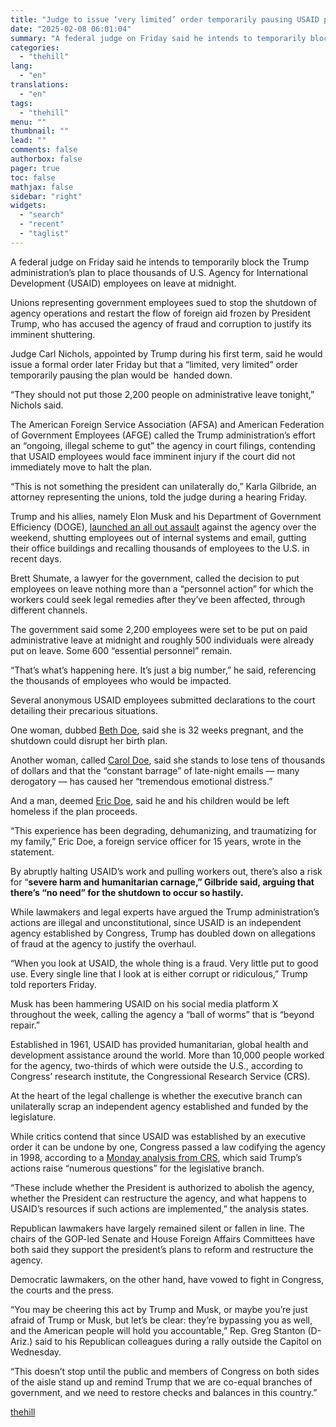 ```yaml
---
title: "Judge to issue ‘very limited’ order temporarily pausing USAID purge"
date: "2025-02-08 06:01:04"
summary: "A federal judge on Friday said he intends to temporarily block the Trump administration’s plan to place thousands of U.S. Agency for International Development (USAID) employees on leave at midnight. Unions representing government employees sued to stop the shutdown of agency operations and restart the flow of foreign aid frozen..."
categories:
  - "thehill"
lang:
  - "en"
translations:
  - "en"
tags:
  - "thehill"
menu: ""
thumbnail: ""
lead: ""
comments: false
authorbox: false
pager: true
toc: false
mathjax: false
sidebar: "right"
widgets:
  - "search"
  - "recent"
  - "taglist"
---
```


A federal judge on Friday said he intends to temporarily block the Trump administration’s plan to place thousands of U.S. Agency for International Development (USAID) employees on leave at midnight.

Unions representing government employees sued to stop the shutdown of agency operations and restart the flow of foreign aid frozen by President Trump, who has accused the agency of fraud and corruption to justify its imminent shuttering.

Judge Carl Nichols, appointed by Trump during his first term, said he would issue a formal order later Friday but that a “limited, very limited” order temporarily pausing the plan would be  handed down.

“They should not put those 2,200 people on administrative leave tonight,” Nichols said.

The American Foreign Service Association (AFSA) and American Federation of Government Employees (AFGE) called the Trump administration’s effort an “ongoing, illegal scheme to gut” the agency in court filings, contending that USAID employees would face imminent injury if the court did not immediately move to halt the plan.

“This is not something the president can unilaterally do,” Karla Gilbride, an attorney representing the unions, told the judge during a hearing Friday.

Trump and his allies, namely Elon Musk and his Department of Government Efficiency (DOGE), [launched an all out assault](https://thehill.com/policy/technology/5122676-usaid-shutdown-elon-musk-doge/?_thumbnail_id=5096327) against the agency over the weekend, shutting employees out of internal systems and email, gutting their office buildings and recalling thousands of employees to the U.S. in recent days.

Brett Shumate, a lawyer for the government, called the decision to put employees on leave nothing more than a “personnel action” for which the workers could seek legal remedies after they’ve been affected, through different channels.

The government said some 2,200 employees were set to be put on paid administrative leave at midnight and roughly 500 individuals were already put on leave. Some 600 “essential personnel” remain.

“That’s what’s happening here. It’s just a big number,” he said, referencing the thousands of employees who would be impacted.

Several anonymous USAID employees submitted declarations to the court detailing their precarious situations.

One woman, dubbed [Beth Doe](https://www.courtlistener.com/docket/69619544/9/4/american-federation-of-government-employees-v-trump/), said she is 32 weeks pregnant, and the shutdown could disrupt her birth plan.

Another woman, called [Carol Doe](https://www.courtlistener.com/docket/69619544/9/6/american-federation-of-government-employees-v-trump/), said she stands to lose tens of thousands of dollars and that the “constant barrage” of late-night emails — many derogatory — has caused her “tremendous emotional distress.”

And a man, deemed [Eric Doe](https://www.courtlistener.com/docket/69619544/9/5/american-federation-of-government-employees-v-trump/), said he and his children would be left homeless if the plan proceeds.

“This experience has been degrading, dehumanizing, and traumatizing for my family,” Eric Doe, a foreign service officer for 15 years, wrote in the statement.

By abruptly halting USAID’s work and pulling workers out, there’s also a risk for “**severe harm and humanitarian carnage,” Gilbride said, arguing that there’s “no need” for the shutdown to occur so hastily.**

While lawmakers and legal experts have argued the Trump administration’s actions are illegal and unconstitutional, since USAID is an independent agency established by Congress, Trump has doubled down on allegations of fraud at the agency to justify the overhaul.

“When you look at USAID, the whole thing is a fraud. Very little put to good use. Every single line that I look at is either corrupt or ridiculous,” Trump told reporters Friday.

Musk has been hammering USAID on his social media platform X throughout the week, calling the agency a “ball of worms” that is “beyond repair.”

Established in 1961, USAID has provided humanitarian, global health and development assistance around the world. More than 10,000 people worked for the agency, two-thirds of which were outside the U.S., according to Congress’ research institute, the Congressional Research Service (CRS).

At the heart of the legal challenge is whether the executive branch can unilaterally scrap an independent agency established and funded by the legislature.

While critics contend that since USAID was established by an executive order it can be undone by one, Congress passed a law codifying the agency in 1998, according to a [Monday analysis from CRS](https://crsreports.congress.gov/product/pdf/IN/IN12500), which said Trump’s actions raise “numerous questions” for the legislative branch.

“These include whether the President is authorized to abolish the agency, whether the President can restructure the agency, and what happens to USAID’s resources if such actions are implemented,” the analysis states.

Republican lawmakers have largely remained silent or fallen in line. The chairs of the GOP-led Senate and House Foreign Affairs Committees have both said they support the president’s plans to reform and restructure the agency.

Democratic lawmakers, on the other hand, have vowed to fight in Congress, the courts and the press.

“You may be cheering this act by Trump and Musk, or maybe you’re just afraid of Trump or Musk, but let’s be clear: they’re bypassing you as well, and the American people will hold you accountable,” Rep. Greg Stanton (D-Ariz.) said to his Republican colleagues during a rally outside the Capitol on Wednesday.

“This doesn’t stop until the public and members of Congress on both sides of the aisle stand up and remind Trump that we are co-equal branches of government, and we need to restore checks and balances in this country.”

[thehill](https://thehill.com/regulation/court-battles/5133652-judge-limited-order-usaid/)

